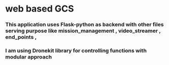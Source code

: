 # web based GCS

### This application uses Flask-python as backend with other files serving purpose like mission_management , video_streamer , end_points , 


### I am using Dronekit library for controlling functions with modular approach  